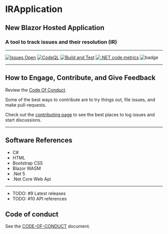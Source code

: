 # IRApplication

## New Blazor Hosted Application

### A tool to track issues and their resolution (IR)

****

[![Issues Open](https://img.shields.io/github/issues/mpaulosky/IRApplication.svg?style=flat-square&logo=github)](https://github.com/mpaulosky/IRApplication/issues) [![CodeQL](https://github.com/mpaulosky/IRApplication/actions/workflows/codeql-analysis.yml/badge.svg?branch=main)](https://github.com/mpaulosky/IRApplication/actions/workflows/codeql-analysis.yml) [![Build and Test](https://github.com/mpaulosky/IRApplication/actions/workflows/IRApplication.yaml/badge.svg)](https://github.com/mpaulosky/IRApplication/actions/workflows/IRApplication.yaml) [![.NET code metrics](https://github.com/mpaulosky/IRApplication/actions/workflows/code-metrics.yml/badge.svg)](https://github.com/mpaulosky/IRApplication/actions/workflows/code-metrics.yml)
![badge](https://img.shields.io/endpoint?url=https://gist.githubusercontent.com/mpaulosky/9c953d09719b6db8de5368809b1ce856/raw/code-coverage.json)

****

## How to Engage, Contribute, and Give Feedback

Review the [Code Of Conduct](./CODE-OF-CONDUCT.md).

Some of the best ways to contribute are to try things out, file issues, and make pull-requests.

Check out the [contributing page](./Contributing.md) to see the best places to log issues and start discussions.

****

## Software References

* C#
* HTML
* Bootstrap CSS
* Blazor WASM
* .Net 5
* .Net Core Web Api

****

* TODO: #9 Latest releases
* TODO: #10 API references

## Code of conduct

See the [CODE-OF-CONDUCT](./CODE-OF-CONDUCT.md) document.
